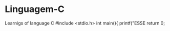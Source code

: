 # Linguagem-C
Learnigs of language C
  #include <stdio.h>
    int main(){
      printf("ESSE
      return 0;
